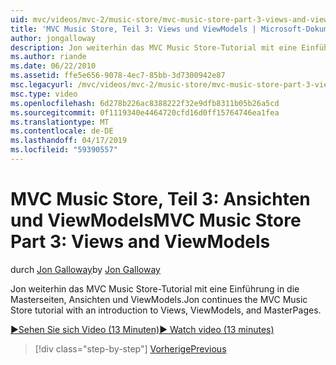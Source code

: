 ```yaml
---
uid: mvc/videos/mvc-2/music-store/mvc-music-store-part-3-views-and-viewmodels
title: 'MVC Music Store, Teil 3: Views und ViewModels | Microsoft-Dokumentation'
author: jongalloway
description: Jon weiterhin das MVC Music Store-Tutorial mit eine Einführung in die Masterseiten, Ansichten und ViewModels.
ms.author: riande
ms.date: 06/22/2010
ms.assetid: ffe5e656-9078-4ec7-85bb-3d7300942e87
msc.legacyurl: /mvc/videos/mvc-2/music-store/mvc-music-store-part-3-views-and-viewmodels
msc.type: video
ms.openlocfilehash: 6d278b226ac8388222f32e9dfb8311b05b26a5cd
ms.sourcegitcommit: 0f1119340e4464720cfd16d0ff15764746ea1fea
ms.translationtype: MT
ms.contentlocale: de-DE
ms.lasthandoff: 04/17/2019
ms.locfileid: "59390557"
---
```

# <a name="mvc-music-store-part-3-views-and-viewmodels"></a><span data-ttu-id="30873-103">MVC Music Store, Teil 3: Ansichten und ViewModels</span><span class="sxs-lookup"><span data-stu-id="30873-103">MVC Music Store Part 3: Views and ViewModels</span></span>

<span data-ttu-id="30873-104">durch [Jon Galloway](https://github.com/jongalloway)</span><span class="sxs-lookup"><span data-stu-id="30873-104">by [Jon Galloway](https://github.com/jongalloway)</span></span>

<span data-ttu-id="30873-105">Jon weiterhin das MVC Music Store-Tutorial mit eine Einführung in die Masterseiten, Ansichten und ViewModels.</span><span class="sxs-lookup"><span data-stu-id="30873-105">Jon continues the MVC Music Store tutorial with an introduction to Views, ViewModels, and MasterPages.</span></span>

[<span data-ttu-id="30873-106">&#9654;Sehen Sie sich Video (13 Minuten)</span><span class="sxs-lookup"><span data-stu-id="30873-106">&#9654; Watch video (13 minutes)</span></span>](https://channel9.msdn.com/Blogs/ASP-NET-Site-Videos/mvc-music-store-part-3-views-and-viewmodels)

> [!div class="step-by-step"]
> [<span data-ttu-id="30873-107">Vorherige</span><span class="sxs-lookup"><span data-stu-id="30873-107">Previous</span></span>](mvc-music-store-part-2-controllers.md)
